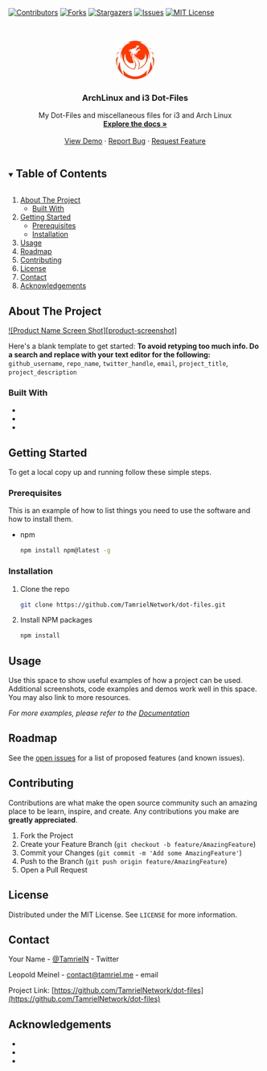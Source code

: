 <!--
*** Thanks for checking out the Best-README-Template. If you have a suggestion
*** that would make this better, please fork the repo and create a pull request
*** or simply open an issue with the tag "enhancement".
*** Thanks again! Now go create something AMAZING! :D
***
***
***
*** To avoid retyping too much info. Do a search and replace for the following:
*** github_username, repo_name, twitter_handle, email, project_title, project_description
-->



<!-- PROJECT SHIELDS -->
<!--
*** I'm using markdown "reference style" links for readability.
*** Reference links are enclosed in brackets [ ] instead of parentheses ( ).
*** See the bottom of this document for the declaration of the reference variables
*** for contributors-url, forks-url, etc. This is an optional, concise syntax you may use.
*** https://www.markdownguide.org/basic-syntax/#reference-style-links
-->
[![Contributors][contributors-shield]][contributors-url]
[![Forks][forks-shield]][forks-url]
[![Stargazers][stars-shield]][stars-url]
[![Issues][issues-shield]][issues-url]
[![MIT License][license-shield]][license-url]



<!-- PROJECT LOGO -->
<br />
<p align="center">
  <a href="https://github.com/TamrielNetwork/dot-files">
    <img src="images/logo.png" alt="Logo" width="80" height="80">
  </a>

  <h3 align="center">ArchLinux and i3 Dot-Files</h3>

  <p align="center">
    My Dot-Files and miscellaneous files for i3 and Arch Linux
    <br />
    <a href="https://github.com/TamrielNetwork/dot-files"><strong>Explore the docs »</strong></a>
    <br />
    <br />
    <a href="https://github.com/TamrielNetwork/dot-files">View Demo</a>
    ·
    <a href="https://github.com/TamrielNetwork/dot-files/issues">Report Bug</a>
    ·
    <a href="https://github.com/TamrielNetwork/dot-files/issues">Request Feature</a>
  </p>
</p>



<!-- TABLE OF CONTENTS -->
<details open="open">
  <summary><h2 style="display: inline-block">Table of Contents</h2></summary>
  <ol>
    <li>
      <a href="#about-the-project">About The Project</a>
      <ul>
        <li><a href="#built-with">Built With</a></li>
      </ul>
    </li>
    <li>
      <a href="#getting-started">Getting Started</a>
      <ul>
        <li><a href="#prerequisites">Prerequisites</a></li>
        <li><a href="#installation">Installation</a></li>
      </ul>
    </li>
    <li><a href="#usage">Usage</a></li>
    <li><a href="#roadmap">Roadmap</a></li>
    <li><a href="#contributing">Contributing</a></li>
    <li><a href="#license">License</a></li>
    <li><a href="#contact">Contact</a></li>
    <li><a href="#acknowledgements">Acknowledgements</a></li>
  </ol>
</details>



<!-- ABOUT THE PROJECT -->
## About The Project

[![Product Name Screen Shot][product-screenshot]](https://example.com)

Here's a blank template to get started:
**To avoid retyping too much info. Do a search and replace with your text editor for the following:**
`github_username`, `repo_name`, `twitter_handle`, `email`, `project_title`, `project_description`


### Built With

* []()
* []()
* []()



<!-- GETTING STARTED -->
## Getting Started

To get a local copy up and running follow these simple steps.

### Prerequisites

This is an example of how to list things you need to use the software and how to install them.
* npm
  ```sh
  npm install npm@latest -g
  ```

### Installation

1. Clone the repo
   ```sh
   git clone https://github.com/TamrielNetwork/dot-files.git
   ```
2. Install NPM packages
   ```sh
   npm install
   ```



<!-- USAGE EXAMPLES -->
## Usage

Use this space to show useful examples of how a project can be used. Additional screenshots, code examples and demos work well in this space. You may also link to more resources.

_For more examples, please refer to the [Documentation](https://example.com)_



<!-- ROADMAP -->
## Roadmap

See the [open issues](https://github.com/TamrielNetwork/dot-files/issues) for a list of proposed features (and known issues).



<!-- CONTRIBUTING -->
## Contributing

Contributions are what make the open source community such an amazing place to be learn, inspire, and create. Any contributions you make are **greatly appreciated**.

1. Fork the Project
2. Create your Feature Branch (`git checkout -b feature/AmazingFeature`)
3. Commit your Changes (`git commit -m 'Add some AmazingFeature'`)
4. Push to the Branch (`git push origin feature/AmazingFeature`)
5. Open a Pull Request



<!-- LICENSE -->
## License

Distributed under the MIT License. See `LICENSE` for more information.



<!-- CONTACT -->
## Contact

Your Name - [@TamrielN](https://twitter.com/TamrielN) - Twitter

Leopold Meinel - [contact@tamriel.me](mailto:contact@tamriel.me) - email

Project Link: [https://github.com/TamrielNetwork/dot-files](https://github.com/TamrielNetwork/dot-files)



<!-- ACKNOWLEDGEMENTS -->
## Acknowledgements

* []()
* []()
* []()





<!-- MARKDOWN LINKS & IMAGES -->
<!-- https://www.markdownguide.org/basic-syntax/#reference-style-links -->
[contributors-shield]: https://img.shields.io/github/contributors/TamrielNetwork/repo.svg?style=for-the-badge
[contributors-url]: https://github.com/TamrielNetwork/repo/graphs/contributors
[forks-shield]: https://img.shields.io/github/forks/TamrielNetwork/repo.svg?style=for-the-badge
[forks-url]: https://github.com/TamrielNetwork/repo/network/members
[stars-shield]: https://img.shields.io/github/stars/TamrielNetwork/repo.svg?style=for-the-badge
[stars-url]: https://github.com/TamrielNetwork/repo/stargazers
[issues-shield]: https://img.shields.io/github/issues/TamrielNetwork/repo.svg?style=for-the-badge
[issues-url]: https://github.com/TamrielNetwork/repo/issues
[license-shield]: https://img.shields.io/github/license/TamrielNetwork/repo.svg?style=for-the-badge
[license-url]: https://github.com/TamrielNetwork/repo/blob/master/LICENSE.txt
